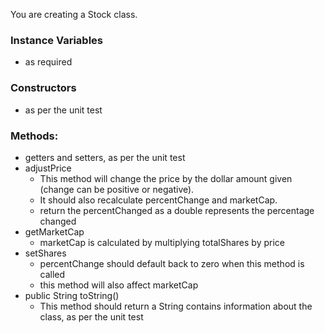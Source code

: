 You are creating a Stock class.

### Instance Variables
- as required

### Constructors
- as per the unit test

### Methods:
- getters and setters, as per the unit test
- adjustPrice
    - This method will change the price by the dollar amount given (change can be positive or negative).
    - It should also recalculate percentChange and marketCap.
    - return the percentChanged as a double represents the percentage changed
- getMarketCap
    - marketCap is calculated by multiplying totalShares by price
- setShares
    - percentChange should default back to zero when this method is called
    - this method will also affect marketCap
- public String toString()
    - This method should return a String contains information about the class, as per the unit test	